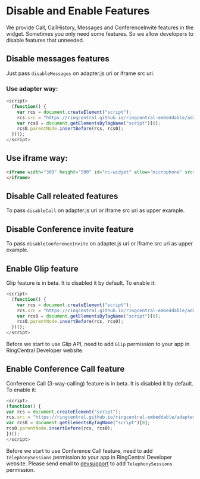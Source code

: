 # Disable and Enable Features

We provide Call, CallHistory, Messages and ConferenceInvite features in the widget. Sometimes you only need some features. So we allow developers to disable features that unneeded.

## Disable messages features

Just pass `disableMessages` on adapter.js uri or iframe src uri.

### Use adapter way:

```js
<script>
  (function() {
    var rcs = document.createElement("script");
    rcs.src = "https://ringcentral.github.io/ringcentral-embeddable/adapter.js?disableMessages=true";
    var rcs0 = document.getElementsByTagName("script")[0];
    rcs0.parentNode.insertBefore(rcs, rcs0);
  })();
</script>
```

## Use iframe way:

```html
<iframe width="300" height="500" id="rc-widget" allow="microphone" src="https://ringcentral.github.io/ringcentral-embeddable/app.html?disableMessages=true">
</iframe>
```

## Disable Call releated features

To pass `disableCall` on adapter.js uri or iframe src uri as upper example.

## Disable Conference invite feature

To pass `disableConferenceInvite` on adapter.js uri or iframe src uri as upper example.

## Enable Glip feature

Glip feature is in beta. It is disabled it by default. To enable it:

```js
<script>
  (function() {
    var rcs = document.createElement("script");
    rcs.src = "https://ringcentral.github.io/ringcentral-embeddable/adapter.js?disableGlip=false";
    var rcs0 = document.getElementsByTagName("script")[0];
    rcs0.parentNode.insertBefore(rcs, rcs0);
  })();
</script>
```

Before we start to use Glip API, need to add `Glip` permission to your app in RingCentral Developer website.

## Enable Conference Call feature

Conference Call (3-way-calling) feature is in beta. It is disabled it by default. To enable it:

```js
<script>
(function() {
var rcs = document.createElement("script");
rcs.src = "https://ringcentral.github.io/ringcentral-embeddable/adapter.js?disableConferenceCall=false";
var rcs0 = document.getElementsByTagName("script")[0];
rcs0.parentNode.insertBefore(rcs, rcs0);
})();
</script>
```

Before we start to use Conference Call feature, need to add `TelephonySessions` permission to your app in RingCentral Developer website. Please send email to [devsupport](mailto:devsupport@ringcentral.com) to add `TelephonySessions` permission.
